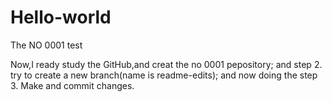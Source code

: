 # Hello-world
The NO 0001 test

Now,I ready study the GitHub,and creat the no 0001 pepository;
and step 2. try to create a new branch(name is readme-edits);
and now doing the step 3. Make and commit changes.

